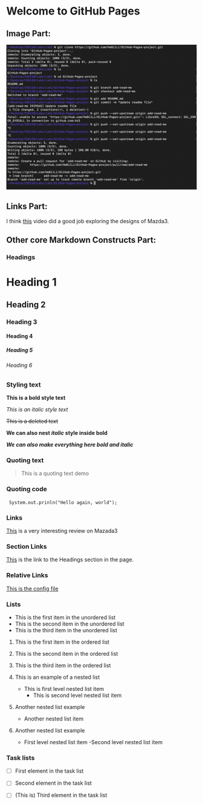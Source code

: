 # Welcome to GitHub Pages

## Image Part:

![Screenshot-Command](/index.assets/Screenshot-Command.png)



## Links Part:

I think [this](https://www.youtube.com/watch?v=w3yahl8RMJY) video did a good job exploring the designs of Mazda3.



## Other core Markdown Constructs Part:

### Headings

# Heading 1

## Heading 2

### Heading 3

#### Heading 4

##### Heading 5

###### Heading 6



### Styling text

**This is a bold style text**

*This is an italic style text*

~~This is a deleted text~~

**We can also nest _italic_ style inside bold**

***We can also make everything here bold and italic***



### Quoting text

> This is a quoting text demo



###  Quoting code

```
 System.out.prinln("Hello again, world");
```

 

### Links

[This](https://www.youtube.com/watch?v=w3yahl8RMJY) is a very interesting review on Mazada3



### Section Links
[This](#headings) is the link to the Headings section in the page.


### Relative Links

[This is the config file](./_config.yml)



### Lists

- This is the first item in the unordered list
- This is the second item in the unordered list
- This is the third item in the unordered list

1. This is the first item in the ordered list
2. This is the second item in the ordered list
3. This is the third item in the ordered list

1. This is an example of a nested list
   - This is first level nested list item
     - This is second level nested list item
199. Another nested list example
     - Another nested list item
200. Another nested list example
     - First level nested list item
       -Second level nested list item

### Task lists
- [ ] First element in the task list
- [ ] Second element in the task list
- [ ] \(This is) Third element in the task list

